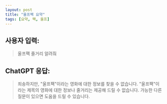 ```yaml
---
layout: post
title: "울프팩 요약"
tags: [요약, 팩, 울프]
---
```


## 사용자 입력:
> 울프팩 줄거리 알려줘

## ChatGPT 응답:
> 죄송하지만, "울프팩"이라는 영화에 대한 정보를 찾을 수 없습니다. "울프팩"이라는 제목의 영화에 대한 정보나 줄거리는 제공해 드릴 수 없습니다. 가능한 다른 질문이 있으면 도움을 드릴 수 있습니다.

